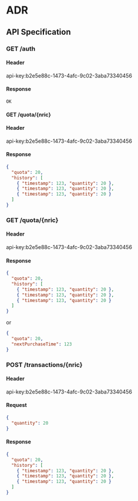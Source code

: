 # ADR

## API Specification

### GET /auth

#### Header

api-key:b2e5e88c-1473-4afc-9c02-3aba73340456

#### Response

`OK`

#### GET /quota/{nric}

#### Header

api-key:b2e5e88c-1473-4afc-9c02-3aba73340456

#### Response

```json
{
  "quota": 20,
  "history": [
    { "timestamp": 123, "quantity": 20 },
    { "timestamp": 123, "quantity": 20 },
    { "timestamp": 123, "quantity": 20 }
  ]
}
```

### GET /quota/{nric}

#### Header

api-key:b2e5e88c-1473-4afc-9c02-3aba73340456

#### Response

```json
{
  "quota": 20,
  "history": [
    { "timestamp": 123, "quantity": 20 },
    { "timestamp": 123, "quantity": 20 },
    { "timestamp": 123, "quantity": 20 }
  ]
}
```

or

```json
{
  "quota": 20,
  "nextPurchaseTime": 123
}
```

### POST /transactions/{nric}

#### Header

api-key:b2e5e88c-1473-4afc-9c02-3aba73340456

#### Request

```json
{
  "quantity": 20
}
```

#### Response

```json
{
  "quota": 20,
  "history": [
    { "timestamp": 123, "quantity": 20 },
    { "timestamp": 123, "quantity": 20 },
    { "timestamp": 123, "quantity": 20 }
  ]
}
```
